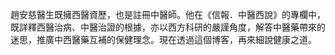 趙安慈醫生既擁西醫資歷，也是註冊中醫師。他在《信報．中醫西說》的專欄中，既詳釋西醫治病、中醫治證的根據，亦以西方科研的嚴謹角度，解答中醫藥帶來的迷思，推廣中西醫藥互補的保健理念。現在透過這個博客，再來細說健康之道。



